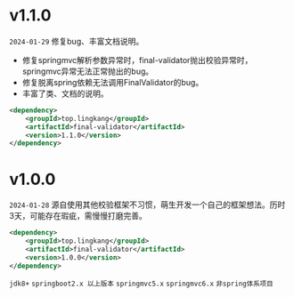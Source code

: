 # v1.1.0

`2024-01-29` 修复bug、丰富文档说明。
* 修复springmvc解析参数异常时，final-validator抛出校验异常时，springmvc异常无法正常抛出的bug。
* 修复脱离spring依赖无法调用FinalValidator的bug。
* 丰富了类、文档的说明。
```xml
<dependency>
    <groupId>top.lingkang</groupId>
    <artifactId>final-validator</artifactId>
    <version>1.1.0</version>
</dependency>
```


# v1.0.0
`2024-01-28` 源自使用其他校验框架不习惯，萌生开发一个自己的框架想法。历时3天，可能存在瑕疵，需慢慢打磨完善。
```xml
<dependency>
    <groupId>top.lingkang</groupId>
    <artifactId>final-validator</artifactId>
    <version>1.0.0</version>
</dependency>
```

`jdk8+`  `springboot2.x 以上版本`   `springmvc5.x` `springmvc6.x` `非spring体系项目`

